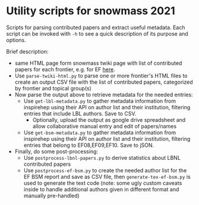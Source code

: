 # Utility scripts for snowmass 2021

Scripts for parsing contributed papers and extract useful metadata. Each script can be invoked with `-h` to see a quick description of its purpose and options.

Brief description:
* same HTML page form snowmass twiki page with list of contributed papers for each frontier, e.g. for EF [here](https://snowmass21.org/submissions/ef).
* Use `parse-twiki-html.py` to parse one or more frontier's HTML files to create an output CSV file with the list of contributed papers, categorized by frontier and topical group(s)
* Now parse the output above to retrieve metadata for the needed entries:
    * Use `get-lbl-metadata.py` to gather metadata information from inspirehep using their API on author list and their institution, filtering entries that include LBL authors. Save to CSV.
        * Optionally, upload the output as google drive spreadsheet and allow collaborative manual entry and edit of papers/names
    * Use `get-bsm-metadata.py` to gather metadata information from inspirehep using their API on author list and their institution, filtering entries that belong to EF08,EF09,EF10. Save to jSON.
* Finally, do some post-processing:
    * Use `postprocess-lbnl-papers.py` to derive statistics about LBNL contributed papers
    * Use `postprocess-ef-bsm.py` to create the needed author list for the EF BSM report and save as CSV file, then `generate-tex-ef-bsm.py` is used to generate the text code (note: some ugly custom caveats inside to handle additional authors given in different format and manually pre-handled)


